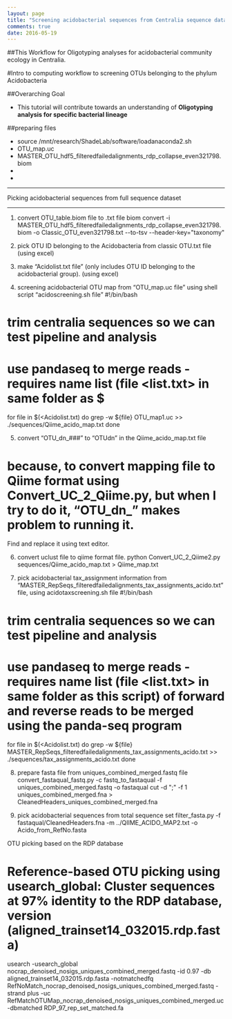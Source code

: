 ```yaml
---
layout: page
title: "Screening acidobacterial sequences from Centralia sequence dataset"
comments: true
date: 2016-05-19
---
```


##This Workflow for Oligotyping analyses for acidobacterial community ecology in Centralia.

#Intro to computing workflow to screening OTUs belonging to the phylum Acidobacteria


##Overarching Goal
* This tutorial will contribute towards an understanding of **Oligotyping analysis for specific bacterial lineage**

##preparing files
* source /mnt/research/ShadeLab/software/loadanaconda2.sh
*	OTU_map.uc
*	MASTER_OTU_hdf5_filteredfailedalignments_rdp_collapse_even321798.biom
*
*

***
Picking acidobacterial sequences from full sequence dataset
***
1. convert OTU_table.biom file to .txt file
biom convert -i MASTER_OTU_hdf5_filteredfailedalignments_rdp_collapse_even321798.biom -o Classic_OTU_even321798.txt --to-tsv --header-key="taxonomy"

2. pick OTU ID belonging to the Acidobacteria from classic OTU.txt file (using excel)

3. make “Acidolist.txt file” (only includes OTU ID belonging to the acidobacterial group). (using excel)

4. screening acidobacterial OTU map from “OTU_map.uc file” using shell script “acidoscreening.sh file”
#!/bin/bash
# trim centralia sequences so we can test pipeline and analysis
# use pandaseq to merge reads - requires name list (file <list.txt> in same folder as $
for file in $(<Acidolist.txt)
do
    grep -w ${file} OTU_map1.uc >> ./sequences/Qiime_acido_map.txt
done

5. convert “OTU_dn_###” to “OTUdn” in the Qiime_acido_map.txt file
# because, to convert mapping file to Qiime format using Convert_UC_2_Qiime.py, but when I try to do it, “OTU_dn_” makes problem to running it.
Find and replace it using text editor.

6. convert uclust file to qiime format file.
python Convert_UC_2_Qiime2.py sequences/Qiime_acido_map.txt > Qiime_map.txt

7. pick acidobacterial tax_assignment information from “MASTER_RepSeqs_filteredfailedalignments_tax_assignments_acido.txt” file, using acidotaxscreening.sh file
#!/bin/bash
# trim centralia sequences so we can test pipeline and analysis
# use pandaseq to merge reads - requires name list (file <list.txt> in same folder as this script) of forward and reverse reads to be merged using the panda-seq program
for file in $(<Acidolist.txt)
do
    grep -w ${file} MASTER_RepSeqs_filteredfailedalignments_tax_assignments_acido.txt >> ./sequences/tax_assignments_acido.txt 
done

8. prepare fasta file from uniques_combined_merged.fastq file
convert_fastaqual_fastq.py -c fastq_to_fastaqual -f uniques_combined_merged.fastq -o fastaqual
cut -d ";" -f 1 uniques_combined_merged.fna > CleanedHeaders_uniques_combined_merged.fna

9. pick acidobacterial sequences from total sequence set
filter_fasta.py -f fastaqual/CleanedHeaders.fna -m ../QIIME_ACIDO_MAP2.txt -o Acido_from_RefNo.fasta


OTU picking based on the RDP database
# Reference-based OTU picking using usearch_global: Cluster sequences at 97% identity to the RDP database, version (aligned_trainset14_032015.rdp.fasta)
usearch -usearch_global nocrap_denoised_nosigs_uniques_combined_merged.fastq -id 0.97 -db aligned_trainset14_032015.rdp.fasta -notmatchedfq RefNoMatch_nocrap_denoised_nosigs_uniques_combined_merged.fastq -strand plus -uc RefMatchOTUMap_nocrap_denoised_nosigs_uniques_combined_merged.uc -dbmatched RDP_97_rep_set_matched.fa
